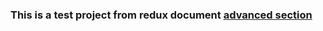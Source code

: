 ### This is a test project from redux document [advanced section](https://redux.js.org/advanced/advanced-tutorial)